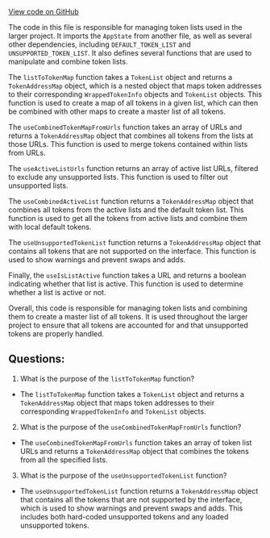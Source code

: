 [View code on GitHub](zoo-labs/zoo/blob/master/core/src/state/lists/hooks.ts)

The code in this file is responsible for managing token lists used in the larger project. It imports the `AppState` from another file, as well as several other dependencies, including `DEFAULT_TOKEN_LIST` and `UNSUPPORTED_TOKEN_LIST`. It also defines several functions that are used to manipulate and combine token lists.

The `listToTokenMap` function takes a `TokenList` object and returns a `TokenAddressMap` object, which is a nested object that maps token addresses to their corresponding `WrappedTokenInfo` objects and `TokenList` objects. This function is used to create a map of all tokens in a given list, which can then be combined with other maps to create a master list of all tokens.

The `useCombinedTokenMapFromUrls` function takes an array of URLs and returns a `TokenAddressMap` object that combines all tokens from the lists at those URLs. This function is used to merge tokens contained within lists from URLs.

The `useActiveListUrls` function returns an array of active list URLs, filtered to exclude any unsupported lists. This function is used to filter out unsupported lists.

The `useCombinedActiveList` function returns a `TokenAddressMap` object that combines all tokens from the active lists and the default token list. This function is used to get all the tokens from active lists and combine them with local default tokens.

The `useUnsupportedTokenList` function returns a `TokenAddressMap` object that contains all tokens that are not supported on the interface. This function is used to show warnings and prevent swaps and adds.

Finally, the `useIsListActive` function takes a URL and returns a boolean indicating whether that list is active. This function is used to determine whether a list is active or not.

Overall, this code is responsible for managing token lists and combining them to create a master list of all tokens. It is used throughout the larger project to ensure that all tokens are accounted for and that unsupported tokens are properly handled.
## Questions: 
 1. What is the purpose of the `listToTokenMap` function?
- The `listToTokenMap` function takes a `TokenList` object and returns a `TokenAddressMap` object that maps token addresses to their corresponding `WrappedTokenInfo` and `TokenList` objects.

2. What is the purpose of the `useCombinedTokenMapFromUrls` function?
- The `useCombinedTokenMapFromUrls` function takes an array of token list URLs and returns a `TokenAddressMap` object that combines the tokens from all the specified lists.

3. What is the purpose of the `useUnsupportedTokenList` function?
- The `useUnsupportedTokenList` function returns a `TokenAddressMap` object that contains all the tokens that are not supported by the interface, which is used to show warnings and prevent swaps and adds. This includes both hard-coded unsupported tokens and any loaded unsupported tokens.